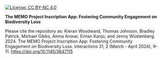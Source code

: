 [![License: CC BY-NC 4.0](https://img.shields.io/badge/License-CC_BY--NC_4.0-lightgrey.svg)](https://creativecommons.org/licenses/by-nc/4.0/)

**The MEMO Project Inscription App: Fostering Community Engagement on Biodiversity Loss**

Please cite the repository as:
Kieran Woodward, Thomas Johnson, Bradley Patrick, Michael Gibbs, Amna Anwar, Eiman Kanjo, and Jenny Wüstenberg. 2024. The MEMO Project Inscription App: Fostering Community Engagement on Biodiversity Loss. interactions 31, 2 (March - April 2024), 9–11. https://doi.org/10.1145/3647115
